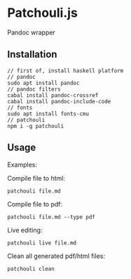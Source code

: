 # Patchouli.js

Pandoc wrapper

## Installation

```
// first of, install haskell platform
// pandoc
sudo apt install pandoc
// pandoc filters
cabal install pandoc-crossref
cabal install pandoc-include-code
// fonts
sudo apt install fonts-cmu
// patchouli
npm i -g patchouli
```

## Usage

Examples:

Compile file to html:
```
patchouli file.md
```

Compile file to pdf:
```
patchouli file.md --type pdf
```

Live editing:
```
patchouli live file.md
```

Clean all generated pdf/html files:
```
patchouli clean
```